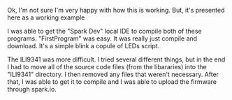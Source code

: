 
Ok, I'm not sure I'm very happy with how this is working.  But,
it's presented here as a working example

I was able to get the "Spark Dev" local IDE to compile both of these
programs.  "FirstProgram" was easy.  It was really just compile and
download.  It's a simple blink a copule of LEDs script.

The ILI9341 was more difficult.  I tried several different things,
but in the end I had to move all of the source code files (from the
libararies) into the "ILI9341" directory.  I then removed any files
that weren't necessary.  After that, I was able to get it to compile
and I was able to upload the firmware through spark.io.


